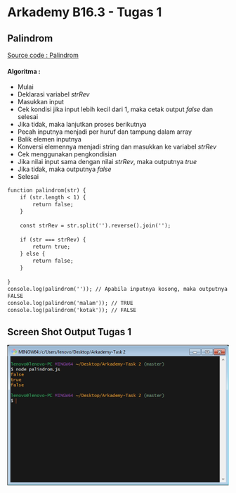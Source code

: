 # Arkademy B16.3 - Tugas 1
## Palindrom
[Source code : Palindrom](https://github.com/dimasdompit/Arkademy-B16.3---Tugas-1/blob/master/palindrom.js)
#### Algoritma :
* Mulai
* Deklarasi variabel *strRev*
* Masukkan input
* Cek kondisi jika input lebih kecil dari 1, maka cetak output *false* dan selesai
* Jika tidak, maka lanjutkan proses berikutnya
* Pecah inputnya menjadi per huruf dan tampung dalam array
* Balik elemen inputnya
* Konversi elemennya menjadi string dan masukkan ke variabel *strRev*
* Cek menggunakan pengkondisian 
* Jika nilai input sama dengan nilai *strRev*, maka outputnya *true*
* Jika tidak, maka outputnya *false*
* Selesai

```
function palindrom(str) {
    if (str.length < 1) {
        return false;
    }

    const strRev = str.split('').reverse().join('');

    if (str === strRev) { 
        return true;
    } else {
        return false;
    }

}
console.log(palindrom('')); // Apabila inputnya kosong, maka outputnya FALSE
console.log(palindrom('malam')); // TRUE
console.log(palindrom('kotak')); // FALSE
```


## Screen Shot Output Tugas 1
![alt text](https://github.com/dimasdompit/Arkademy-B16.3---Tugas-1/blob/master/ss%20palindrom.png)

